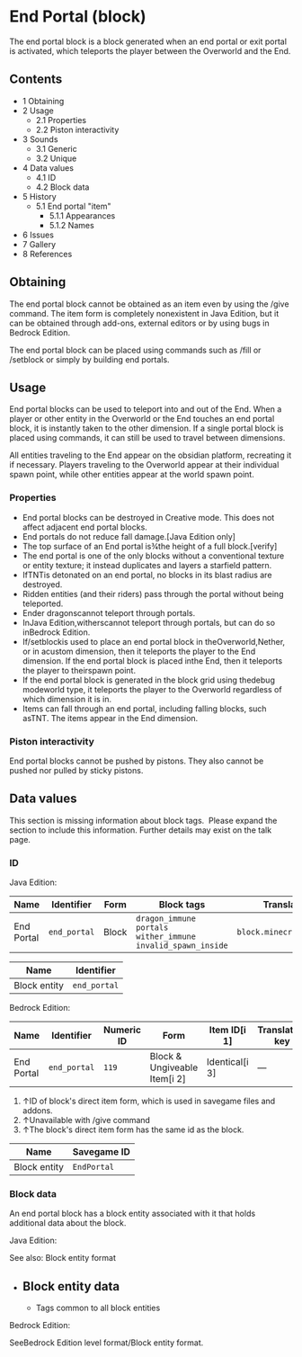 # End Portal (block)
The end portal block is a block generated when an end portal or exit portal is activated, which teleports the player between the Overworld and the End.

## Contents
- 1 Obtaining
- 2 Usage
	- 2.1 Properties
	- 2.2 Piston interactivity
- 3 Sounds
	- 3.1 Generic
	- 3.2 Unique
- 4 Data values
	- 4.1 ID
	- 4.2 Block data
- 5 History
	- 5.1 End portal "item"
		- 5.1.1 Appearances
		- 5.1.2 Names
- 6 Issues
- 7 Gallery
- 8 References

## Obtaining
The end portal block cannot be obtained as an item even by using the /give command. The item form is completely nonexistent in Java Edition, but it can be obtained through add-ons, external editors or by using bugs in Bedrock Edition.

The end portal block can be placed using commands such as /fill or /setblock or simply by building end portals. 

## Usage
End portal blocks can be used to teleport into and out of the End. When a player or other entity in the Overworld or the End touches an end portal block, it is instantly taken to the other dimension. If a single portal block is placed using commands, it can still be used to travel between dimensions.

All entities traveling to the End appear on the obsidian platform, recreating it if necessary. Players traveling to the Overworld appear at their individual spawn point, while other entities appear at the world spawn point.

### Properties
- End portal blocks can be destroyed in Creative mode. This does not affect adjacent end portal blocks.
- End portals do not reduce fall damage.‌[Java Edition  only]
- The top surface of an End portal is3⁄4the height of a full block.[verify]
- The end portal is one of the only blocks without a conventional texture or entity texture; it instead duplicates and layers a starfield pattern.
- IfTNTis detonated on an end portal, no blocks in its blast radius are destroyed.
- Ridden entities (and their riders) pass through the portal without being teleported.
- Ender dragonscannot teleport through portals.
- InJava Edition,witherscannot teleport through portals, but can do so inBedrock Edition.
- If/setblockis used to place an end portal block in theOverworld,Nether, or in acustom dimension, then it teleports the player to the End dimension. If the end portal block is placed inthe End, then it teleports the player to theirspawn point.
- If the end portal block is generated in the block grid using thedebug modeworld type, it teleports the player to the Overworld regardless of which dimension it is in.
- Items can fall through an end portal, including falling blocks, such asTNT. The items appear in the End dimension.

### Piston interactivity
End portal blocks cannot be pushed by pistons. They also cannot be pushed nor pulled by sticky pistons.

## Data values

  

This section is missing information about block tags. 
Please expand the section to include this information. Further details may exist on the talk page.


### ID
Java Edition:

| Name       | Identifier   | Form  | Block tags                                                                   | Translation key              |
|------------|--------------|-------|------------------------------------------------------------------------------|------------------------------|
| End Portal | `end_portal` | Block | `dragon_immune`<br/>`portals`<br/>`wither_immune`<br/>`invalid_spawn_inside` | `block.minecraft.end_portal` |

| Name         | Identifier   |
|--------------|--------------|
| Block entity | `end_portal` |

Bedrock Edition:

| Name       | Identifier   | Numeric ID | Form                         | Item ID[i 1]   | Translation key |
|------------|--------------|------------|------------------------------|----------------|-----------------|
| End Portal | `end_portal` | `119`      | Block & Ungiveable Item[i 2] | Identical[i 3] | —               |

1. ↑ID of block's direct item form, which is used in savegame files and addons.
2. ↑Unavailable with /give command
3. ↑The block's direct item form has the same id as the block.

| Name         | Savegame ID |
|--------------|-------------|
| Block entity | `EndPortal` |

### Block data
An end portal block has a block entity associated with it that holds additional data about the block.

Java Edition:

See also: Block entity format

- Block entity data
	- 
	- Tags common to all block entities

Bedrock Edition:

SeeBedrock Edition level format/Block entity format.

